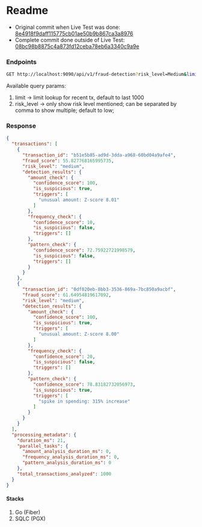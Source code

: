 # Readme

- Original commit when Live Test was done: [8e4918f9daff115775cb01ae50b9b867ca3a8976](https://github.com/resqiar/cudo-test/commit/8e4918f9daff115775cb01ae50b9b867ca3a8976) 
- Complete commit done outside of Live Test: [08bc98b8875c4a873fd12ceba78eb6a3340c9a9e](https://github.com/resqiar/cudo-test/commit/08bc98b8875c4a873fd12ceba78eb6a3340c9a9e)

### Endpoints

```bash
GET http://localhost:9090/api/v1/fraud-detection?risk_level=Medium&limit=10000
```

Available query params:
1. limit -> limit lookup for recent tx, default to last 1000
1. risk_level -> only show risk level mentioned; can be separated by comma to show multiple; default to low;


### Response

```json
{
  "transactions": [
    {
      "transaction_id": "b51e5b85-ad9d-3dda-a968-60bd04a9afe4",
      "fraud_score": 55.827768165995735,
      "risk_level": "medium",
      "detection_results": {
        "amount_check": {
          "confidence_score": 100,
          "is_suspicious": true,
          "triggers": [
            "unusual amount: Z-score 8.01"
          ]
        },
        "frequency_check": {
          "confidence_score": 10,
          "is_suspicious": false,
          "triggers": []
        },
        "pattern_check": {
          "confidence_score": 72.75922721998579,
          "is_suspicious": false,
          "triggers": []
        }
      }
    },
    {
      "transaction_id": "0df020eb-8bb3-3536-869a-7bc850a9acbf",
      "fraud_score": 61.64954819617092,
      "risk_level": "medium",
      "detection_results": {
        "amount_check": {
          "confidence_score": 100,
          "is_suspicious": true,
          "triggers": [
            "unusual amount: Z-score 8.00"
          ]
        },
        "frequency_check": {
          "confidence_score": 20,
          "is_suspicious": false,
          "triggers": []
        },
        "pattern_check": {
          "confidence_score": 78.83182732056973,
          "is_suspicious": true,
          "triggers": [
            "spike in spending: 315% increase"
          ]
        }
      }
    }
  ],
  "processing_metadata": {
    "duration_ms": 21,
    "parallel_tasks": {
      "amount_analysis_duration_ms": 0,
      "frequency_analysis_duration_ms": 0,
      "pattern_analysis_duration_ms": 0
    },
    "total_transactions_analyzed": 1000
  }
}
```

#### Stacks
1. Go (Fiber)
2. SQLC (PGX)
